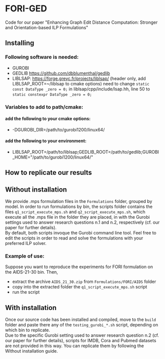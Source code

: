 # FORI-GED

Code for our paper "Enhancing Graph Edit Distance Computation: Stronger and Orientation-based ILP Formulations"

## Installing

### Following software is needed:

- GUROBI
- GEDLIB https://github.com/dbblumenthal/gedlib
- LIBLSAP: https://forge.greyc.fr/projects/liblsap/ (header only, add LIBLSAP_ROOT=~/liblsap to cmake options)
need to change ```static const DataType _zero = 0;``` in liblsap/cpp/include/lsap.hh, line 50 to ```static constexpr DataType _zero = 0;```

### Variables to add to path/cmake:

#### add the following to your cmake options:

- -DGUROBI_DIR=/path/to/gurobi1200/linux64/

#### add the following to your environment:

- LIBLSAP_ROOT=/path/to/liblsap;GEDLIB_ROOT=/path/to/gedlib;GUROBI_HOME="/path/to/gurobi1200/linux64/"

## How to replicate our results

## Without installation
We provide .mps formulation files in the ```Formulations``` folder, grouped by model. In order to run formulations by bin, the scripts folder contains the files ```q1_script_execute_mps.sh``` and ```q2_script_execute_mps.sh```, which execute all the .mps file in the folder they are placed, in with the Gurobi settings used to answer research questions n.1 and n.2, respectively (cf. our paper for further details).   
By default, both scripts invoque the Gurobi command line tool. Feel free to edit the scripts in order to read and solve the formulations with your preferred ILP solver.

### Example of use:
Suppose you want to reproduce the experiments for FORI formulation on the AIDS-21-30 bin. Then,

- extract the archive ```AIDS_21_30.zip``` from ```Formulations/FORI/AIDS``` folder
- copy into the extracted folder the ```q1_script_execute_mps.sh``` script
- run the script

## With installation
Once our source code has been installed and compiled, move to the ```build``` folder and paste there any of the ```testing_gurobi_*.sh``` script, depending on which bin to replicate.   
Due to the specific Gurobi setting used to answer research question n.2 (cf. our paper for further details), scripts for IMDB, Cora and Pubmed datasets are not provided in this way. You can replicate them by following the Without installation guide.
